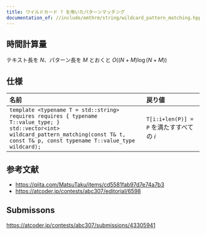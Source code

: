 ```yaml
---
title: ワイルドカード ? を用いたパターンマッチング
documentation_of: //include/emthrm/string/wildcard_pattern_matching.hpp
---
```



## 時間計算量

テキスト長を $N$、パターン長を $M$ とおくと $O((N + M)\log(N + M))$


## 仕様

|名前|戻り値|
|:--|:--|
|`template <typename T = std::string>`<br>`requires requires { typename T::value_type; }`<br>`std::vector<int> wildcard_pattern_matching(const T& t, const T& p, const typename T::value_type wildcard);`|`T[i:i+len(P)] = P` を満たすすべての $i$|


## 参考文献

- https://qiita.com/MatsuTaku/items/cd5581fab97d7e74a7b3
- https://atcoder.jp/contests/abc307/editorial/6598


## Submissons

https://atcoder.jp/contests/abc307/submissions/43305941
